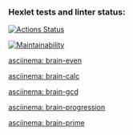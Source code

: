### Hexlet tests and linter status:

[![Actions Status](https://github.com/itsslava/js-starter-project-44/actions/workflows/hexlet-check.yml/badge.svg)](https://github.com/itsslava/js-starter-project-44/actions)

[![Maintainability](https://api.codeclimate.com/v1/badges/5bd2f2deb121bb75fa07/maintainability)](https://codeclimate.com/github/itsslava/js-starter-project-44/maintainability)

[asciinema: brain-even](https://asciinema.org/a/ygL6wNGTN7iUPIZ2QHk2g66YV)

[asciinema: brain-calc](https://asciinema.org/a/zuEDMFSiiyLn9Uj62Oxfmmc2n)

[asciinema: brain-gcd](https://asciinema.org/a/3NNMcQSuIY9iHOj4isLH62Mj9)

[asciinema: brain-progression](https://asciinema.org/a/V3J1aSE3aRmT0Iwp8ClxW5DSw)

[asciinema: brain-prime](https://asciinema.org/a/U7eIvzWUkfjSRtnkprqyk2c9n)
